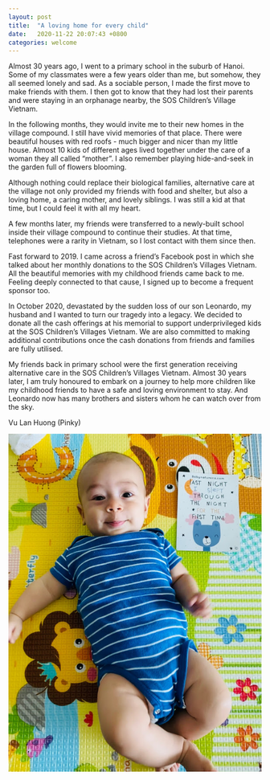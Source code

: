 ```yaml
---
layout: post
title:  "A loving home for every child"
date:   2020-11-22 20:07:43 +0800
categories: welcome
---
```


Almost 30 years ago, I went to a primary school in the suburb of Hanoi. Some of my classmates were a few years older than me, but somehow, they all seemed lonely and sad. As a sociable person, I made the first move to make friends with them. I then got to know that they had lost their parents and were staying in an orphanage nearby, the SOS Children’s Village Vietnam.

In the following months, they would invite me to their new homes in the village compound. I still have vivid memories of that place. There were beautiful houses with red roofs - much bigger and nicer than my little house. Almost 10 kids of different ages lived together under the care of a woman they all called “mother”. I also remember playing hide-and-seek in the garden full of flowers blooming.

Although nothing could replace their biological families, alternative care at the village not only provided my friends with food and shelter, but also a loving home, a caring mother, and lovely siblings. I was still a kid at that time, but I could feel it with all my heart.

A few months later, my friends were transferred to a newly-built school inside their village compound to continue their studies. At that time, telephones were a rarity in Vietnam, so I lost contact with them since then.

Fast forward to 2019. I came across a friend’s Facebook post in which she talked about her monthly donations to the SOS Children’s Villages Vietnam. All the beautiful memories with my childhood friends came back to me. Feeling deeply connected to that cause, I signed up to become a frequent sponsor too.

In October 2020, devastated by the sudden loss of our son Leonardo, my husband and I wanted to turn our tragedy into a legacy. We decided to donate all the cash offerings at his memorial to support underprivileged kids at the SOS Children’s Villages Vietnam. We are also committed to making additional contributions once the cash donations from friends and families are fully utilised.

My friends back in primary school were the first generation receiving alternative care in the SOS Children’s Villages Vietnam. Almost 30 years later, I am truly honoured to embark on a journey to help more children like my childhood friends to have a safe and loving environment to stay. And Leonardo now has many brothers and sisters whom he can watch over from the sky.

Vu Lan Huong (Pinky)


![Leonardo slept through the night](/images/todaysleep.jpg "Today Leonardo slept through the night!")

<!-- You’ll find this post in your `_posts` directory. Go ahead and edit it and re-build the site to see your changes. You can rebuild the site in many different ways, but the most common way is to run `jekyll serve`, which launches a web server and auto-regenerates your site when a file is updated.

Jekyll requires blog post files to be named according to the following format:

`YEAR-MONTH-DAY-title.MARKUP`

Where `YEAR` is a four-digit number, `MONTH` and `DAY` are both two-digit numbers, and `MARKUP` is the file extension representing the format used in the file. After that, include the necessary front matter. Take a look at the source for this post to get an idea about how it works.

Jekyll also offers powerful support for code snippets:

{% highlight ruby %}
def print_hi(name)
  puts "Hi, #{name}"
end
print_hi('Tom')
#=> prints 'Hi, Tom' to STDOUT.
{% endhighlight %}

Check out the [Jekyll docs][jekyll-docs] for more info on how to get the most out of Jekyll. File all bugs/feature requests at [Jekyll’s GitHub repo][jekyll-gh]. If you have questions, you can ask them on [Jekyll Talk][jekyll-talk].

[jekyll-docs]: https://jekyllrb.com/docs/home
[jekyll-gh]:   https://github.com/jekyll/jekyll
[jekyll-talk]: https://talk.jekyllrb.com/ -->
